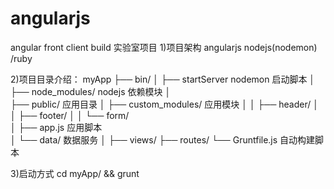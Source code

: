 angularjs
=========

angular front client build
实验室项目
1)项目架构 angularjs nodejs(nodemon) /ruby

2)项目目录介绍：
myApp
├── bin/
│   ├── startServer nodemon 启动脚本
│
├── node_modules/   nodejs 依赖模块 
│   
├── public/         应用目录
│   ├── custom_modules/ 应用模块
│   │   ├── header/
│   │   ├── footer/
│   │   └── form/         
│   ├── app.js          应用脚本        
│   └── data/ 数据服务
│
├── views/
├── routes/
└── Gruntfile.js 自动构建脚本



3)启动方式 cd myApp/ && grunt
